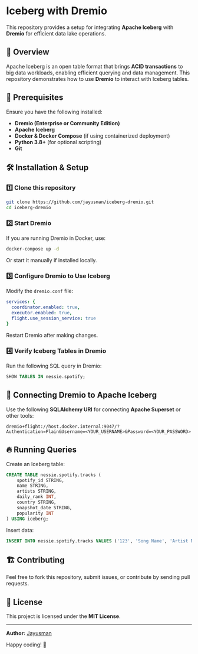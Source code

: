 # Iceberg with Dremio

This repository provides a setup for integrating **Apache Iceberg** with **Dremio** for efficient data lake operations.

## 🚀 Overview
Apache Iceberg is an open table format that brings **ACID transactions** to big data workloads, enabling efficient querying and data management. This repository demonstrates how to use **Dremio** to interact with Iceberg tables.

## 📌 Prerequisites
Ensure you have the following installed:
- **Dremio (Enterprise or Community Edition)**
- **Apache Iceberg**
- **Docker & Docker Compose** (if using containerized deployment)
- **Python 3.8+** (for optional scripting)
- **Git**

## 🛠️ Installation & Setup
### 1️⃣ Clone this repository
```bash
git clone https://github.com/jayusman/iceberg-dremio.git
cd iceberg-dremio
```

### 2️⃣ Start Dremio
If you are running Dremio in Docker, use:
```bash
docker-compose up -d
```
Or start it manually if installed locally.

### 3️⃣ Configure Dremio to Use Iceberg
Modify the `dremio.conf` file:
```yaml
services: {
  coordinator.enabled: true,
  executor.enabled: true,
  flight.use_session_service: true
}
```
Restart Dremio after making changes.

### 4️⃣ Verify Iceberg Tables in Dremio
Run the following SQL query in Dremio:
```sql
SHOW TABLES IN nessie.spotify;
```

## 🔗 Connecting Dremio to Apache Iceberg
Use the following **SQLAlchemy URI** for connecting **Apache Superset** or other tools:
```plaintext
dremio+flight://host.docker.internal:9047/?Authentication=Plain&Username=<YOUR_USERNAME>&Password=<YOUR_PASSWORD>
```

## 🔥 Running Queries
Create an Iceberg table:
```sql
CREATE TABLE nessie.spotify.tracks (
    spotify_id STRING,
    name STRING,
    artists STRING,
    daily_rank INT,
    country STRING,
    snapshot_date STRING,
    popularity INT
) USING iceberg;
```

Insert data:
```sql
INSERT INTO nessie.spotify.tracks VALUES ('123', 'Song Name', 'Artist Name', 1, 'US', '2024-03-12', 95);
```

## 🏗️ Contributing
Feel free to fork this repository, submit issues, or contribute by sending pull requests.

## 📄 License
This project is licensed under the **MIT License**.

---
**Author:** [Jayusman](https://github.com/jayusman)

Happy coding! 🚀

